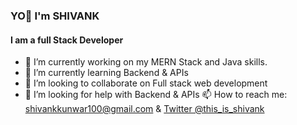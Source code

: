 ### YO👋 I'm SHIVANK
#### I am a full Stack Developer   

- 🔭 I’m currently working on my MERN Stack and Java skills.
- 🌱 I’m currently learning Backend & APIs
- 👯 I’m looking to collaborate on Full stack web development
- 🤔 I’m looking for help with Backend & APIs
📫 How to reach me: [shivankkunwar100@gmail.com](mailto:shivankkunwar100@gmail.com) & [Twitter @this_is_shivank](https://twitter.com/this_is_shivank)

<!--
**shivankkunwar/shivankkunwar** is a ✨ _special_ ✨ repository because its `README.md` (this file) appears on your GitHub profile.

Here are some ideas to get you started:

- 🔭 I’m currently working on ...
- 🌱 I’m currently learning ...
- 👯 I’m looking to collaborate on ...
- 🤔 I’m looking for help with ...
- 💬 Ask me about ...
- 📫 How to reach me: ...
- 😄 Pronouns: ...
- ⚡ Fun fact: ...
-->
